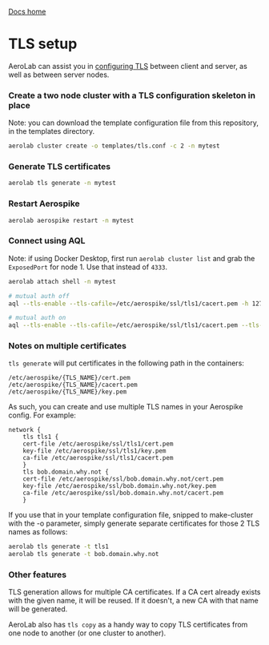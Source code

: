 [Docs home](../../../README.md)

# TLS setup


AeroLab can assist you in [configuring TLS](/server/operations/configure/network/tls)
between client and server, as well as between server nodes.

### Create a two node cluster with a TLS configuration skeleton in place

Note: you can download the template configuration file from this repository, in the templates directory.

```bash
aerolab cluster create -o templates/tls.conf -c 2 -n mytest
```

### Generate TLS certificates

```bash
aerolab tls generate -n mytest
```

### Restart Aerospike

```bash
aerolab aerospike restart -n mytest
```

### Connect using AQL

Note: if using Docker Desktop, first run `aerolab cluster list` and grab the `ExposedPort` for node 1. Use that instead of `4333`.

```bash
aerolab attach shell -n mytest

# mutual auth off
aql --tls-enable --tls-cafile=/etc/aerospike/ssl/tls1/cacert.pem -h 127.0.0.1:tls1:4333

# mutual auth on
aql --tls-enable --tls-cafile=/etc/aerospike/ssl/tls1/cacert.pem --tls-keyfile=/etc/aerospike/ssl/tls1/key.pem --tls-certfile=/etc/aerospike/ssl/tls1/cert.pem -h 127.0.0.1:tls1:4333
```

### Notes on multiple certificates

`tls generate` will put certificates in the following path in the containers:

```
/etc/aerospike/{TLS_NAME}/cert.pem
/etc/aerospike/{TLS_NAME}/cacert.pem
/etc/aerospike/{TLS_NAME}/key.pem
```

As such, you can create and use multiple TLS names in your Aerospike config. For example:

```
network {
    tls tls1 {
    cert-file /etc/aerospike/ssl/tls1/cert.pem
    key-file /etc/aerospike/ssl/tls1/key.pem
    ca-file /etc/aerospike/ssl/tls1/cacert.pem
    }
    tls bob.domain.why.not {
    cert-file /etc/aerospike/ssl/bob.domain.why.not/cert.pem
    key-file /etc/aerospike/ssl/bob.domain.why.not/key.pem
    ca-file /etc/aerospike/ssl/bob.domain.why.not/cacert.pem
    }
```

If you use that in your template configuration file, snipped to make-cluster with the -o parameter, simply generate separate certificates for those 2 TLS names as follows:
```bash
aerolab tls generate -t tls1
aerolab tls generate -t bob.domain.why.not
```

### Other features

TLS generation allows for multiple CA certificates. If a CA cert already exists with the given name, it will be reused. If it doesn't, a new CA with that name will be generated.

AeroLab also has `tls copy` as a handy way to copy TLS certificates from one node to another (or one cluster to another).
